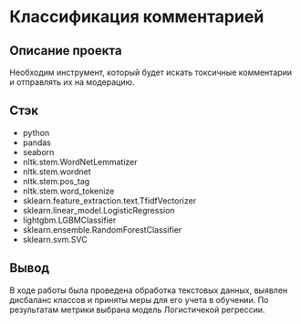 # Классификация комментарией

## Описание проекта
Необходим инструмент, который будет искать токсичные комментарии и отправлять их на модерацию.

## Стэк
- python
- pandas
- seaborn
- nltk.stem.WordNetLemmatizer
- nltk.stem.wordnet
- nltk.stem.pos_tag
- nltk.stem.word_tokenize
- sklearn.feature_extraction.text.TfidfVectorizer
- sklearn.linear_model.LogisticRegression
- lightgbm.LGBMClassifier
- sklearn.ensemble.RandomForestClassifier
- sklearn.svm.SVC

## Вывод 
В ходе работы была проведена обработка текстовых данных, выявлен дисбаланс классов и приняты меры для его учета в обучении. По результатам метрики выбрана модель Логистичекой регрессии.
